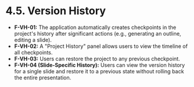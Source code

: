 # 4.5. Version History

*   **F-VH-01:** The application automatically creates checkpoints in the project's history after significant actions (e.g., generating an outline, editing a slide).
*   **F-VH-02:** A "Project History" panel allows users to view the timeline of all checkpoints.
*   **F-VH-03:** Users can restore the project to any previous checkpoint.
*   **F-VH-04 (Slide-Specific History):** Users can view the version history for a single slide and restore it to a previous state without rolling back the entire presentation.
